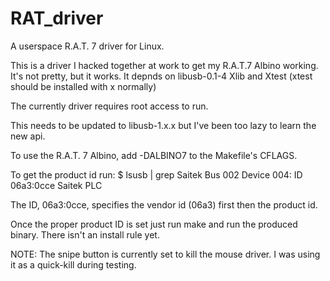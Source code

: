 RAT_driver
==========

A userspace R.A.T. 7 driver for Linux.

This is a driver I hacked together at work to get my R.A.T.7 Albino working.  It's not pretty, but it works.
It depnds on libusb-0.1-4 Xlib and Xtest (xtest should be installed with x normally)

The currently driver requires root access to run.

This needs to be updated to libusb-1.x.x but I've been too lazy to learn the new api.

To use the R.A.T. 7 Albino, add -DALBINO7 to the Makefile's CFLAGS.

To get the product id run:
$ lsusb | grep Saitek
Bus 002 Device 004: ID 06a3:0cce Saitek PLC

The ID, 06a3:0cce, specifies the vendor id (06a3) first then the product id.

Once the proper product ID is set just run make and run the produced binary.  There isn't an install rule yet.

NOTE: The snipe button is currently set to kill the mouse driver.  I was using it as a quick-kill during testing.
